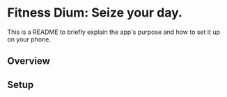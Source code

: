 # Fitness Dium: Seize your day.

This is a README to briefly explain the app's purpose and how to set it up on your phone.

## Overview

## Setup
